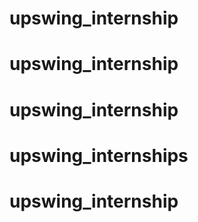 # upswing_internship
# upswing_internship
# upswing_internship
# upswing_internships
# upswing_internship
